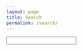 ```yaml
---
layout: page
title: Search
permalink: /search/
---
```


<form action="/search" method="get">
  <!--
  <label for="search-box">Search</label>
  -->
  <input type="text" id="search-box" name="query">
  <!--
  <input type="submit" value="search">
  -->
</form>

<div id="search-results"></div>

<script>
  window.store = {
    {% for post in site.posts %}
      "{{ post.url | slugify }}": {
        "title": "{{ post.title | xml_escape }}",
        "author": "{{ post.author | xml_escape }}",
        "category": "{{ post.category | xml_escape }}",
        "content": {{ post.content | strip_html | strip_newlines | jsonify }},
        "url": "{{ post.url | xml_escape }}",
        "excerpt": "{{ post.excerpt | strip_html | strip_newlines }}",
        "date": "{{ page.date | date: "%B %e, %Y" }}"
      }
      {% unless forloop.last %},{% endunless %}
    {% endfor %}
  };
</script>
<script src="/js/lunr.min.js"></script>
<script src="/js/search.js"></script>